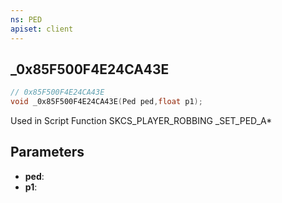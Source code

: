 ```yaml
---
ns: PED
apiset: client
---
```

## _0x85F500F4E24CA43E

```c
// 0x85F500F4E24CA43E
void _0x85F500F4E24CA43E(Ped ped,float p1);
```

Used in Script Function SKCS_PLAYER_ROBBING
_SET_PED_A*

## Parameters
* **ped**:
* **p1**: